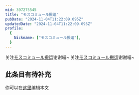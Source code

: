 ```yaml
---
mid: 397275545
title: "モスコミュール搬运"
pubDate: "2024-11-04T11:22:09.095Z"
updatedDate: "2024-11-04T11:22:09.095Z"
profile:
  {
    Nickname: ["モスコミュール搬运"],
  }
---
```


关注[モスコミュール搬运](https://space.bilibili.com/397275545)谢谢喵~ 关注[モスコミュール搬运](https://space.bilibili.com/397275545)谢谢喵~

## 此条目有待补充
你可以在[这里](https://github.com/Yuhanawa/VTuber.ICU-Content/edit/master/v/モスコミュール搬运/index.md)编辑本文
